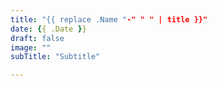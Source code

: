 ```yaml
---
title: "{{ replace .Name "-" " " | title }}"
date: {{ .Date }}
draft: false
image: ""
subTitle: "Subtitle"

---
```

